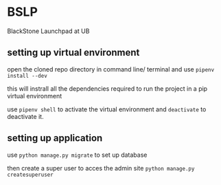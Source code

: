 # BSLP
BlackStone Launchpad at UB 

## setting up virtual environment
  open the cloned repo directory in command line/ terminal and use `pipenv install --dev`
  
   this will instrall all the dependencies required to run the project in a pip virtual environment
   
  use `pipenv shell` to activate the virtual environment and `deactivate` to deactivate it.
  
  
## setting up application
  use `python manage.py migrate` to set up database
  
  then create a super user to acces the admin site `python manage.py createsuperuser`
